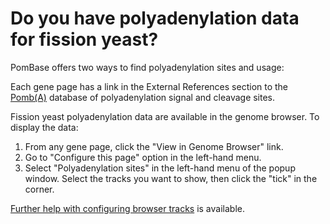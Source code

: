 # Do you have polyadenylation data for fission yeast?
<!-- pombase_categories: Datasets,Querying/Searching -->

PomBase offers two ways to find polyadenylation sites and usage:

Each gene page has a link in the External References section to the
[Pomb(A)](http://www.pomba.co.uk/POMBA/) database of polyadenylation
signal and cleavage sites.

Fission yeast polyadenylation data are available in the genome browser.
To display the data:

1.  From any gene page, click the "View in Genome Browser" link.
2.  Go to "Configure this page" option in the left-hand menu.
3.  Select "Polyadenylation sites" in the left-hand menu of the popup
    window. Select the tracks you want to show, then click the "tick" in
    the corner.

[Further help with configuring browser tracks](/faq/how-can-i-show-or-hide-tracks-genome-browser) is available.

